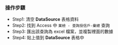 ### 操作步驟
- Step1: 清空 **DataSource** 表格資料
- Step2: 找到 Access 中 `業檢 - 查詢授信戶-彙總` 查詢
- Step3: 匯出該查詢為 excel 檔案，並複製裡面的數據
- Step4: 貼上值到 **DataSource** 表格中